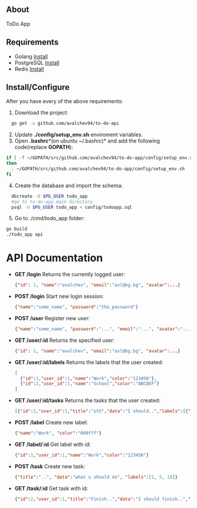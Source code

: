 ## About
ToDo App

## Requirements
* Golang [Install](https://golang.org/doc/install)
* PostgreSQL [Install](https://www.postgresql.org/download/)
* Redis [Install](https://redis.io/download#installation)

## Install/Configure
After you have every of the above requirements:
1. Download the project:
  ```bash
    go get -u github.com/avalchev94/to-do-api
  ```
2. Update **./config/setup_env.sh** enviroment variables.
3. Open **.bashrc***(on ubuntu ~/.bashrc)* and add the following code(replace **GOPATH**):
  ```bash
  if [ -f ~/GOPATH/src/github.com/avalchev94/to-do-app/config/setup_env.sh ]; 
  then
    . ~/GOPATH/src/github.com/avalchev94/to-do-app/config/setup_env.sh
  fi
  ```
4. Create the database and import the schema:
  ```bash
    dbcreate -U $PG_USER todo_app
    #go to to-do-app main directory
    psql -U $PG_USER todo_app < config/todoapp.sql
  ```
5. Go to ./cmd/todo_app folder:
  ```bash
  go build
  ./todo_app api
  ```
# API Documentation 
* **GET /login** Returns the currently logged user:
  ```json
  {"id": 1, "name":"avalchev", "email":"avl@bg.bg", "avatar":...}
  ```
* **POST /login** Start new login session:
  ```json
  {"name":"some_name", "password":"the_password"}
  ```
* **POST /user** Register new user:
  ```json
  {"name":"some_name", "password":"...", "email":"...", "avatar":"..."}
  ```
* **GET /user/:id** Returns the specified user: 
  ```json
  {"id": 1, "name":"avalchev", "email":"avl@bg.bg", "avatar":...}
  ```
* **GET /user/:id/labels** Returns the labels that the user created:
  ```json
  [
    {"id":1,"user_id":1,"name":"Work","color":"123456"},
    {"id":2,"user_id":1,"name":"School","color":"ABCDEF"}
  ]
  ```
* **GET /user/:id/tasks** Returns the tasks that the user created:
  ```json
  [{"id":2,"user_id":1,"title":"sth","data":"I should..","labels":[{"id":1,"name":"Work","color":"123456"}],"labels_id":[1],"created":"2018-09..."}]
  ```
* **POST /label** Create new label:
  ```json
  {"name":"Work", "color":"000fff"}
  ```
* **GET /label/:id** Get label with id:
  ```json
  {"id":1,"user_id":1,"name":"Work","color":"123456"}
  ```
* **POST /task** Create new task:
  ```json
  {"title":"..", "data":"what u should do", "labels":[1, 5, 10]}
  ```
* **GET /task/:id** Get task with id:
  ```json
  {"id":2,"user_id":1,"title":"Finish..","data":"I should finish..","labels":[{"id":1,"name":"Work","color":"123456"}],"labels_id":[1],"created":"2018-09..."}
  ```